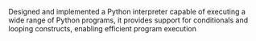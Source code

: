 Designed and implemented a Python interpreter capable of executing a wide range of Python programs, it provides support for conditionals and looping constructs, enabling efficient program execution
